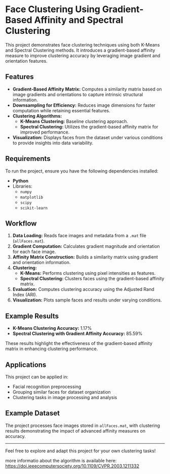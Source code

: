 # Face Clustering Using Gradient-Based Affinity and Spectral Clustering

This project demonstrates face clustering techniques using both K-Means and Spectral Clustering methods. It introduces a gradient-based affinity measure to improve clustering accuracy by leveraging image gradient and orientation features.

## Features

- **Gradient-Based Affinity Matrix:** Computes a similarity matrix based on image gradients and orientations to capture intrinsic structural information.
- **Downsampling for Efficiency:** Reduces image dimensions for faster computation while retaining essential features.
- **Clustering Algorithms:**
  - **K-Means Clustering:** Baseline clustering approach.
  - **Spectral Clustering:** Utilizes the gradient-based affinity matrix for improved performance.
- **Visualization:** Displays faces from the dataset under various conditions to provide insights into data variability.

## Requirements

To run the project, ensure you have the following dependencies installed:

- **Python**
- Libraries:
  - `numpy`
  - `matplotlib`
  - `scipy`
  - `scikit-learn`

## Workflow

1. **Data Loading:** Reads face images and metadata from a `.mat` file (`allFaces.mat`).
2. **Gradient Computation:** Calculates gradient magnitude and orientation for each face image.
3. **Affinity Matrix Construction:** Builds a similarity matrix using gradient and orientation information.
4. **Clustering:**
   - **K-Means:** Performs clustering using pixel intensities as features.
   - **Spectral Clustering:** Clusters faces using the gradient-based affinity matrix.
5. **Evaluation:** Computes clustering accuracy using the Adjusted Rand Index (ARI).
6. **Visualization:** Plots sample faces and results under varying conditions.

## Example Results

- **K-Means Clustering Accuracy:** 1.17%
- **Spectral Clustering with Gradient Affinity Accuracy:** 85.59%

These results highlight the effectiveness of the gradient-based affinity matrix in enhancing clustering performance.

## Applications

This project can be applied in:

- Facial recognition preprocessing
- Grouping similar faces for dataset organization
- Clustering tasks in image processing and analysis

## Example Dataset

The project processes face images stored in `allFaces.mat`, with clustering results demonstrating the impact of advanced affinity measures on accuracy.

---

Feel free to explore and adapt this project for your own clustering tasks!

more informatio about the algorithm is available here: https://doi.ieeecomputersociety.org/10.1109/CVPR.2003.1211332
